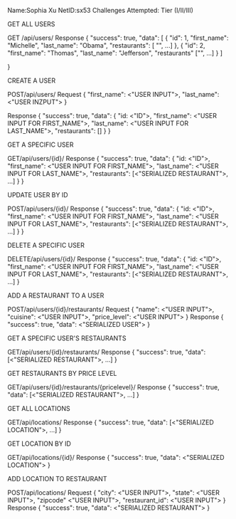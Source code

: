 Name:Sophia Xu
NetID:sx53
Challenges Attempted: Tier (I/II/III)

GET ALL USERS

GET /api/users/
Response 
  { "success": true,
    "data": [
      {
        "id": 1,
        "first_name": "Michelle",
        "last_name": "Obama",
        "restaurants": [ "<SERIALIZED RESTAURANT>", ...]
      },
      {
        "id": 2,
        "first_name": "Thomas",
        "last_name": "Jefferson",
        "restaurants" ["<SERIALIZED RESTAURANT>", ...]
      }
    ]

  }

 CREATE A USER

 POST/api/users/
 Request
 {
   "first_name": <"USER INPUT">,
   "last_name": <"USER INZPUT">
 }

 Response
 {
   "success": true,
   "data": {
     "id: <"ID">,
     "first_name": <"USER INPUT FOR FIRST_NAME">,
     "last_name": <"USER INPUT FOR LAST_NAME">,
     "restaurants": []
   }
 }

GET A SPECIFIC USER

GET/api/users/{id}/
Response
 {
   "success": true,
   "data": {
     "id: <"ID">,
     "first_name": <"USER INPUT FOR FIRST_NAME">,
     "last_name": <"USER INPUT FOR LAST_NAME">,
     "restaurants": [<"SERIALIZED RESTAURANT">, ...]
   }
 }

UPDATE USER BY ID

POST/api/users/{id}/
Response
{
   "success": true,
   "data": {
     "id: <"ID">,
     "first_name": <"USER INPUT FOR FIRST_NAME">,
     "last_name": <"USER INPUT FOR LAST_NAME">,
     "restaurants": [<"SERIALIZED RESTAURANT">, ...]
   }
 }

DELETE A SPECIFIC USER

DELETE/api/users/{id}/
Response 
{
   "success": true,
   "data": {
     "id: <"ID">,
     "first_name": <"USER INPUT FOR FIRST_NAME">,
     "last_name": <"USER INPUT FOR LAST_NAME">,
     "restaurants": [<"SERIALIZED RESTAURANT">, ...]
}

ADD A RESTAURANT TO A USER

POST/api/users/{id}/restaurants/
Request
{
  "name": <"USER INPUT">,
  "cuisine": <"USER INPUT">,
  "price_level": <"USER INPUT">
}
Response
{
  "success": true,
  "data": <"SERIALIZED USER">
}

GET A SPECIFIC USER'S RESTAURANTS

GET/api/users/{id}/restaurants/
Response
{
  "success": true,
  "data": [<"SERIALIZED RESTAURANT">, ...]
}

GET RESTAURANTS BY PRICE LEVEL

GET/api/users/{id}/restaurants/{pricelevel}/
Response 
{
  "success": true,
  "data": [<"SERIALIZED RESTAURANT">, ...]
}

GET ALL LOCATIONS

GET/api/locations/
Response 
{
  "success": true,
  "data": [<"SERIALIZED LOCATION">, ...]
}

GET LOCATION BY ID

GET/api/locations/{id}/
Response
{
  "success": true,
  "data": <"SERIALIZED LOCATION">
}

ADD LOCATION TO RESTAURANT

POST/api/locations/
Request
{
  "city": <"USER INPUT">,
  "state": <"USER INPUT">,
  "zipcode" <"USER INPUT">,
  "restaurant_id": <"USER INPUT">
}
Response
{
  "success": true,
  "data": <"SERIALIZED RESTAURANT">
}


